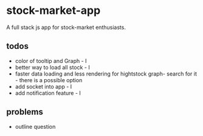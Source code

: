 # stock-market-app
A full stack js app for stock-market enthusiasts.


## todos
* color of tooltip and Graph - I
* better way to load all stock - I
* faster data loading and less rendering for hightstock graph- search for it - there is a possible option
* add socket into app - I
* add notification feature - I

## problems
* outline question
